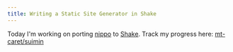 ```yaml
---
title: Writing a Static Site Generator in Shake
---
```


Today I'm working on porting [nippo](https://github.com/mt-caret/nippo/) to
[Shake](https://shakebuild.com/).
Track my progress here: [mt-caret/suimin](https://github.com/mt-caret/suimin)
